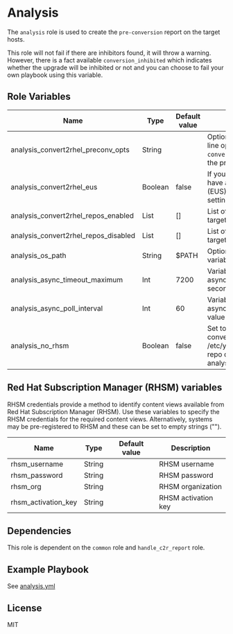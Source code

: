 Analysis
========

The `analysis` role is used to create the `pre-conversion` report on the target hosts.

This role will not fail if there are inhibitors found, it will throw a warning. However, there is a fact available `conversion_inhibited` which indicates whether the upgrade will be inhibited or not and you can choose to fail your own playbook using this variable.

Role Variables
--------------

| Name                  | Type | Default value           | Description                                     |
|-----------------------|------|-------------------------|-------------------------------------------------|
| analysis_convert2rhel_preconv_opts | String | | Optional string to define command line options to be passed to the `convert2rhel` command when running the pre-conversion. |
| analysis_convert2rhel_eus | Boolean | false | If you are converting to RHEL 8.8 and have an Extended Upgrade Support (EUS), add the --eus option by setting this variable to true. |
| analysis_convert2rhel_repos_enabled | List | [] | List of repositories to enable on the target node |
| analysis_convert2rhel_repos_disabled | List | [] | List of repositories to disable on the target node |
| analysis_os_path | String | $PATH | Option string to override the $PATH variable used on the target node |
| analysis_async_timeout_maximum   | Int | 7200                  | Variable used to set the asynchronous task timeout value (in seconds) |
| analysis_async_poll_interval     | Int | 60                    | Variable used to set the asynchronous task polling internal value (in seconds) |
| analysis_no_rhsm | Boolean | false | Set to true to pass --no-rhsm to convert2rhel. User must configure /etc/yum.repos.d RHEL repo file with repo disabled and specify analysis_convert2rhel_repos_enabled. |

## Red Hat Subscription Manager (RHSM) variables

RHSM credentials provide a method to identify content views available from Red Hat Subscription Manager (RHSM). Use these variables to specify the RHSM credentials for the required content views. Alternatively, systems may be pre-registered to RHSM and these can be set to empty strings ("").

| Name                  | Type | Default value           | Description                                     |
|-----------------------|------|-------------------------|-------------------------------------------------|
| rhsm_username         | String   |  | RHSM username |
| rhsm_password         | String   |  | RHSM password |
| rhsm_org              | String   |  | RHSM organization |
| rhsm_activation_key   | String   |  | RHSM activation key |

Dependencies
------------

This role is dependent on the `common` role and `handle_c2r_report` role.

Example Playbook
----------------

See [analysis.yml](../../playbooks/analysis.yml)

License
-------

MIT
